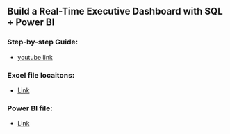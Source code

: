 ## Build a Real-Time Executive Dashboard with SQL + Power BI

### Step-by-step Guide:

- [youtube link](https://www.youtube.com/watch?v=yhbNvqy2cMg)

### Excel file locaitons:

- [Link](/017/017_sql_data.zip)

### Power BI file:

- [Link](/017/017.pbix)
